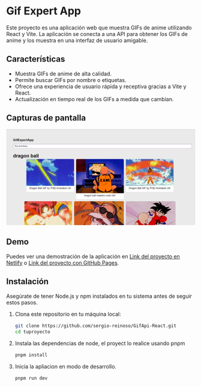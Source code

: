 # Gif Expert App

Este proyecto es una aplicación web que muestra GIFs de anime utilizando React y Vite. La aplicación se conecta a una API para obtener los GIFs de anime y los muestra en una interfaz de usuario amigable.

## Características

- Muestra GIFs de anime de alta calidad.
- Permite buscar GIFs por nombre o etiquetas.
- Ofrece una experiencia de usuario rápida y receptiva gracias a Vite y React.
- Actualización en tiempo real de los GIFs a medida que cambian.

## Capturas de pantalla

![Captura de pantalla de la aplicacion](captura-app.PNG)

## Demo

Puedes ver una demostración de la aplicación en [Link del proyecto en Netlify](https://gif-app-yeyo.netlify.app) o [Link del proyecto con GitHub Pages](https://sergio-reinoso.github.io/GifApi-React/).

## Instalación

Asegúrate de tener Node.js y npm instalados en tu sistema antes de seguir estos pasos.

1. Clona este repositorio en tu máquina local:

   ```bash
   git clone https://github.com/sergio-reinoso/GifApi-React.git
   cd tuproyecto

2. Instala las dependencias de node, el proyect lo realice usando pnpm
    ```bash
    pnpm install

3. Inicia la apliacion en modo de desarrollo.
    ```bash
    pnpm run dev